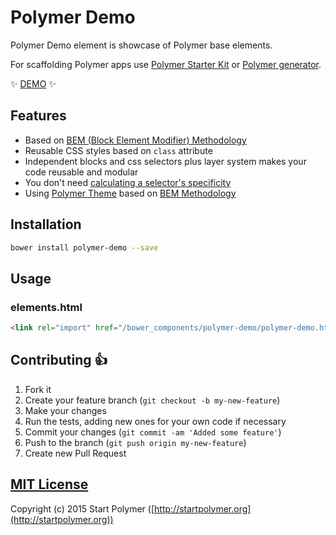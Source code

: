 # Polymer Demo

Polymer Demo element is showcase of Polymer base elements.

For scaffolding Polymer apps use [Polymer Starter Kit](https://github.com/StartPolymer/polymer-starter-kit)
or [Polymer generator](https://github.com/yeoman/generator-polymer).

:sparkles: [DEMO](http://polymer-starter-kit.startpolymer.org) :sparkles:

## Features

- Based on [BEM (Block Element Modifier) Methodology](http://getbem.com)
 - Reusable CSS styles based on `class` attribute
 - Independent blocks and css selectors plus layer system makes your code reusable and modular
 - You don't need [calculating a selector's specificity](http://www.w3.org/TR/css3-selectors/#specificity)
- Using [Polymer Theme](https://github.com/StartPolymer/polymer-theme) based on
[BEM Methodology](http://getbem.com)

## Installation

```sh
bower install polymer-demo --save
```

## Usage

### elements.html

```html
<link rel="import" href="/bower_components/polymer-demo/polymer-demo.html"/>
```

## Contributing :+1:

1. Fork it
2. Create your feature branch (`git checkout -b my-new-feature`)
3. Make your changes
4. Run the tests, adding new ones for your own code if necessary
5. Commit your changes (`git commit -am 'Added some feature'`)
6. Push to the branch (`git push origin my-new-feature`)
7. Create new Pull Request

## [MIT License](https://github.com/StartPolymer/polymer-theme/blob/master/LICENSE)

Copyright (c) 2015 Start Polymer ([http://startpolymer.org](http://startpolymer.org))
